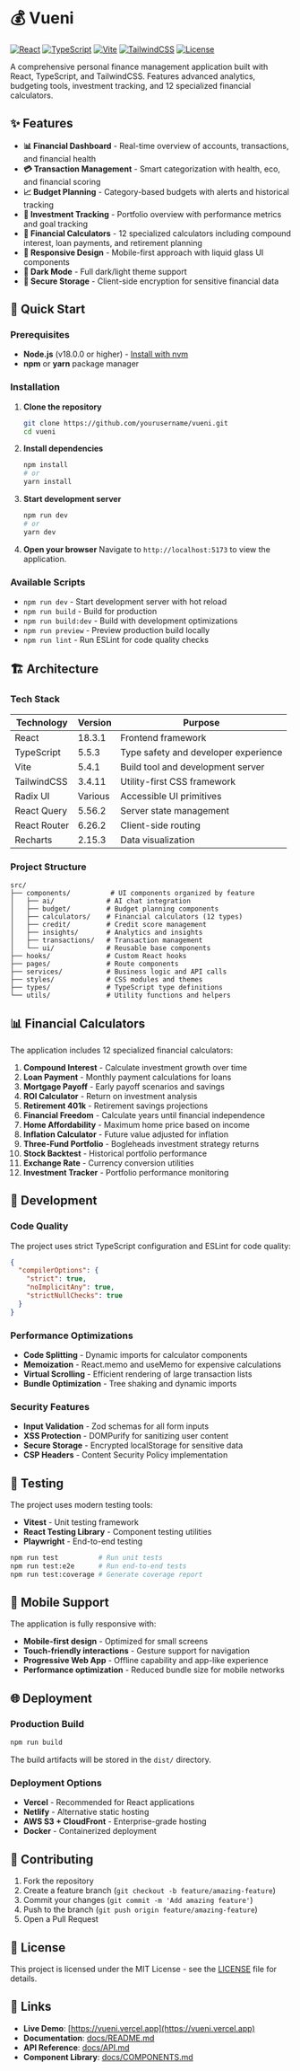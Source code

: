 # 💰 Vueni

[![React](https://img.shields.io/badge/React-18.3.1-blue.svg)](https://reactjs.org/)
[![TypeScript](https://img.shields.io/badge/TypeScript-5.5.3-blue.svg)](https://www.typescriptlang.org/)
[![Vite](https://img.shields.io/badge/Vite-5.4.1-646CFF.svg)](https://vitejs.dev/)
[![TailwindCSS](https://img.shields.io/badge/Tailwind-3.4.11-38B2AC.svg)](https://tailwindcss.com/)
[![License](https://img.shields.io/badge/License-MIT-green.svg)](#license)

A comprehensive personal finance management application built with React, TypeScript, and TailwindCSS. Features advanced analytics, budgeting tools, investment tracking, and 12 specialized financial calculators.

## ✨ Features

- **📊 Financial Dashboard** - Real-time overview of accounts, transactions, and financial health
- **💳 Transaction Management** - Smart categorization with health, eco, and financial scoring
- **📈 Budget Planning** - Category-based budgets with alerts and historical tracking
- **💼 Investment Tracking** - Portfolio overview with performance metrics and goal tracking
- **🧮 Financial Calculators** - 12 specialized calculators including compound interest, loan payments, and retirement planning
- **📱 Responsive Design** - Mobile-first approach with liquid glass UI components
- **🌙 Dark Mode** - Full dark/light theme support
- **🔐 Secure Storage** - Client-side encryption for sensitive financial data

## 🚀 Quick Start

### Prerequisites

- **Node.js** (v18.0.0 or higher) - [Install with nvm](https://github.com/nvm-sh/nvm#installing-and-updating)
- **npm** or **yarn** package manager

### Installation

1. **Clone the repository**
   ```bash
   git clone https://github.com/yourusername/vueni.git
   cd vueni
   ```

2. **Install dependencies**
   ```bash
   npm install
   # or
   yarn install
   ```

3. **Start development server**
   ```bash
   npm run dev
   # or
   yarn dev
   ```

4. **Open your browser**
   Navigate to `http://localhost:5173` to view the application.

### Available Scripts

- `npm run dev` - Start development server with hot reload
- `npm run build` - Build for production
- `npm run build:dev` - Build with development optimizations
- `npm run preview` - Preview production build locally
- `npm run lint` - Run ESLint for code quality checks

## 🏗️ Architecture

### Tech Stack

| Technology | Version | Purpose |
|------------|---------|---------|
| React | 18.3.1 | Frontend framework |
| TypeScript | 5.5.3 | Type safety and developer experience |
| Vite | 5.4.1 | Build tool and development server |
| TailwindCSS | 3.4.11 | Utility-first CSS framework |
| Radix UI | Various | Accessible UI primitives |
| React Query | 5.56.2 | Server state management |
| React Router | 6.26.2 | Client-side routing |
| Recharts | 2.15.3 | Data visualization |

### Project Structure

```
src/
├── components/          # UI components organized by feature
│   ├── ai/             # AI chat integration
│   ├── budget/         # Budget planning components
│   ├── calculators/    # Financial calculators (12 types)
│   ├── credit/         # Credit score management
│   ├── insights/       # Analytics and insights
│   ├── transactions/   # Transaction management
│   └── ui/             # Reusable base components
├── hooks/              # Custom React hooks
├── pages/              # Route components
├── services/           # Business logic and API calls
├── styles/             # CSS modules and themes
├── types/              # TypeScript type definitions
└── utils/              # Utility functions and helpers
```

## 📊 Financial Calculators

The application includes 12 specialized financial calculators:

1. **Compound Interest** - Calculate investment growth over time
2. **Loan Payment** - Monthly payment calculations for loans
3. **Mortgage Payoff** - Early payoff scenarios and savings
4. **ROI Calculator** - Return on investment analysis
5. **Retirement 401k** - Retirement savings projections
6. **Financial Freedom** - Calculate years until financial independence
7. **Home Affordability** - Maximum home price based on income
8. **Inflation Calculator** - Future value adjusted for inflation
9. **Three-Fund Portfolio** - Bogleheads investment strategy returns
10. **Stock Backtest** - Historical portfolio performance
11. **Exchange Rate** - Currency conversion utilities
12. **Investment Tracker** - Portfolio performance monitoring

## 🔧 Development

### Code Quality

The project uses strict TypeScript configuration and ESLint for code quality:

```json
{
  "compilerOptions": {
    "strict": true,
    "noImplicitAny": true,
    "strictNullChecks": true
  }
}
```

### Performance Optimizations

- **Code Splitting** - Dynamic imports for calculator components
- **Memoization** - React.memo and useMemo for expensive calculations
- **Virtual Scrolling** - Efficient rendering of large transaction lists
- **Bundle Optimization** - Tree shaking and dynamic imports

### Security Features

- **Input Validation** - Zod schemas for all form inputs
- **XSS Protection** - DOMPurify for sanitizing user content
- **Secure Storage** - Encrypted localStorage for sensitive data
- **CSP Headers** - Content Security Policy implementation

## 🧪 Testing

The project uses modern testing tools:

- **Vitest** - Unit testing framework
- **React Testing Library** - Component testing utilities
- **Playwright** - End-to-end testing

```bash
npm run test          # Run unit tests
npm run test:e2e      # Run end-to-end tests
npm run test:coverage # Generate coverage report
```

## 📱 Mobile Support

The application is fully responsive with:

- **Mobile-first design** - Optimized for small screens
- **Touch-friendly interactions** - Gesture support for navigation
- **Progressive Web App** - Offline capability and app-like experience
- **Performance optimization** - Reduced bundle size for mobile networks

## 🌐 Deployment

### Production Build

```bash
npm run build
```

The build artifacts will be stored in the `dist/` directory.

### Deployment Options

- **Vercel** - Recommended for React applications
- **Netlify** - Alternative static hosting
- **AWS S3 + CloudFront** - Enterprise-grade hosting
- **Docker** - Containerized deployment

## 🤝 Contributing

1. Fork the repository
2. Create a feature branch (`git checkout -b feature/amazing-feature`)
3. Commit your changes (`git commit -m 'Add amazing feature'`)
4. Push to the branch (`git push origin feature/amazing-feature`)
5. Open a Pull Request

## 📄 License

This project is licensed under the MIT License - see the [LICENSE](LICENSE) file for details.

## 🔗 Links

- **Live Demo**: [https://vueni.vercel.app](https://vueni.vercel.app)
- **Documentation**: [docs/README.md](docs/README.md)
- **API Reference**: [docs/API.md](docs/API.md)
- **Component Library**: [docs/COMPONENTS.md](docs/COMPONENTS.md)
